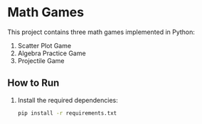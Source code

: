 # Math Games

This project contains three math games implemented in Python:

1. Scatter Plot Game
2. Algebra Practice Game
3. Projectile Game

## How to Run

1. Install the required dependencies:
   ```bash
   pip install -r requirements.txt